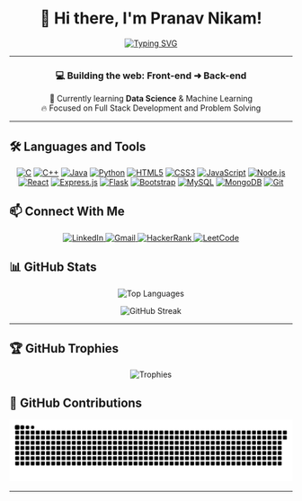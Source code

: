 <!-- Profile Header -->
<div align="center">

# 👋 Hi there, I'm Pranav Nikam!

[![Typing SVG](https://readme-typing-svg.herokuapp.com?font=Fira+Code&weight=700&size=24&pause=1000&color=00F7FF&center=true&vCenter=true&width=435&lines=Full+Stack+Web+Developer;Passionate+Web+Builder;Exploring+Data+Science+🌱;Learning+Every+Day+🚀)](https://github.com/PranavNikam-15)

---

### 💻 Building the web: **Front-end** ➜ **Back-end**
🌱 Currently learning **Data Science** & Machine Learning  
🔥 Focused on Full Stack Development and Problem Solving

</div>

---

## 🛠 Languages and Tools

<p align="center">
  <a href="https://en.wikipedia.org/wiki/C_(programming_language)" target="_blank"><img src="https://img.shields.io/badge/C-00599C?style=for-the-badge&logo=c&logoColor=white" alt="C" /></a>
  <a href="https://isocpp.org/" target="_blank"><img src="https://img.shields.io/badge/C++-00599C?style=for-the-badge&logo=c%2B%2B&logoColor=white" alt="C++" /></a>
  <a href="https://www.java.com/" target="_blank"><img src="https://img.shields.io/badge/Java-ED8B00?style=for-the-badge&logo=openjdk&logoColor=white" alt="Java" /></a>
  <a href="https://www.python.org/" target="_blank"><img src="https://img.shields.io/badge/Python-3670A0?style=for-the-badge&logo=python&logoColor=ffdd54" alt="Python" /></a>
  <a href="https://developer.mozilla.org/en-US/docs/Web/HTML" target="_blank"><img src="https://img.shields.io/badge/HTML5-E34F26?style=for-the-badge&logo=html5&logoColor=white" alt="HTML5" /></a>
  <a href="https://developer.mozilla.org/en-US/docs/Web/CSS" target="_blank"><img src="https://img.shields.io/badge/CSS3-1572B6?style=for-the-badge&logo=css3&logoColor=white" alt="CSS3" /></a>
  <a href="https://developer.mozilla.org/en-US/docs/Web/JavaScript" target="_blank"><img src="https://img.shields.io/badge/JavaScript-F7DF1E?style=for-the-badge&logo=javascript&logoColor=black" alt="JavaScript" /></a>
  <a href="https://nodejs.org/" target="_blank"><img src="https://img.shields.io/badge/Node.js-339933?style=for-the-badge&logo=nodedotjs&logoColor=white" alt="Node.js" /></a>
  <a href="https://reactjs.org/" target="_blank"><img src="https://img.shields.io/badge/React-20232A?style=for-the-badge&logo=react&logoColor=61DAFB" alt="React" /></a>
  <a href="https://expressjs.com/" target="_blank"><img src="https://img.shields.io/badge/Express.js-000000?style=for-the-badge&logo=express&logoColor=white" alt="Express.js" /></a>
  <a href="https://flask.palletsprojects.com/" target="_blank"><img src="https://img.shields.io/badge/Flask-000000?style=for-the-badge&logo=flask&logoColor=white" alt="Flask" /></a>
  <a href="https://getbootstrap.com/" target="_blank"><img src="https://img.shields.io/badge/Bootstrap-7952B3?style=for-the-badge&logo=bootstrap&logoColor=white" alt="Bootstrap" /></a>
  <a href="https://www.mysql.com/" target="_blank"><img src="https://img.shields.io/badge/MySQL-4479A1?style=for-the-badge&logo=mysql&logoColor=white" alt="MySQL" /></a>
  <a href="https://www.mongodb.com/" target="_blank"><img src="https://img.shields.io/badge/MongoDB-4EA94B?style=for-the-badge&logo=mongodb&logoColor=white" alt="MongoDB" /></a>
  <a href="https://git-scm.com/" target="_blank"><img src="https://img.shields.io/badge/Git-F05032?style=for-the-badge&logo=git&logoColor=white" alt="Git" /></a>
</p>


## 📫 Connect With Me

<p align="center">
  <a href="https://www.linkedin.com/in/pranav-nikam-pn15/" target="_blank">
    <img src="https://img.shields.io/badge/LinkedIn-0077B5?style=for-the-badge&logo=linkedin&logoColor=white" alt="LinkedIn" />
  </a>
  <a href="mailto:pranavnikam15pn@gmail.com">
    <img src="https://img.shields.io/badge/Gmail-D14836?style=for-the-badge&logo=gmail&logoColor=white" alt="Gmail" />
  </a>
  <a href="https://www.hackerrank.com/pranavnikam15pn" target="_blank">
    <img src="https://img.shields.io/badge/HackerRank-2EC866?style=for-the-badge&logo=hackerrank&logoColor=white" alt="HackerRank" />
  </a>
  <a href="https://leetcode.com/pranavnikam15" target="_blank">
    <img src="https://img.shields.io/badge/LeetCode-FFA116?style=for-the-badge&logo=leetcode&logoColor=black" alt="LeetCode" />
  </a>
</p>


## 📊 GitHub Stats

<p align="center">
  <img src="https://github-readme-stats.vercel.app/api/top-langs/?username=PranavNikam-15&layout=compact&theme=tokyonight" alt="Top Languages" />
</p>

<!--
<p align="center">
  <img src="https://github-readme-stats.vercel.app/api?username=PranavNikam-15&show_icons=true&theme=tokyonight&hide=prs" alt="GitHub Stats" />
</p>
-->
<p align="center">
  <img src="https://streak-stats.demolab.com?user=PranavNikam-15&theme=tokyonight&hide_border=false" alt="GitHub Streak" />
</p>

---

## 🏆 GitHub Trophies

<p align="center">
  <img src="https://github-profile-trophy.vercel.app/?username=PranavNikam-15&theme=onedark&no-frame=true&margin-w=15&row=1&column=2" alt="Trophies" />
</p>



## 🐍 GitHub Contributions

<p align="center">
  <picture>
    <source media="(prefers-color-scheme: dark)" srcset="https://raw.githubusercontent.com/PranavNikam-15/PranavNikam-15/output/github-snake-dark.svg" />
    <source media="(prefers-color-scheme: light)" srcset="https://raw.githubusercontent.com/PranavNikam-15/PranavNikam-15/output/github-snake.svg" />
    <img alt="GitHub Snake Animation" src="https://raw.githubusercontent.com/PranavNikam-15/PranavNikam-15/output/github-snake.svg" />
  </picture>
</p>

---
